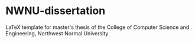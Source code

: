 # NWNU-dissertation
LaTeX template for master's thesis of the College of Computer Science and Engineering, Northwest Normal University
